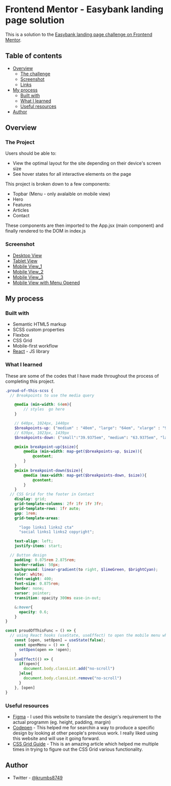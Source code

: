 # Frontend Mentor - Easybank landing page solution

This is a solution to the [Easybank landing page challenge on Frontend Mentor](https://www.frontendmentor.io/challenges/easybank-landing-page-WaUhkoDN). 

## Table of contents

- [Overview](#overview)
  - [The challenge](#the-challenge)
  - [Screenshot](#screenshot)
  - [Links](#links)
- [My process](#my-process)
  - [Built with](#built-with)
  - [What I learned](#what-i-learned)
  - [Useful resources](#useful-resources)
- [Author](#author)


## Overview

### The Project

Users should be able to:

- View the optimal layout for the site depending on their device's screen size
- See hover states for all interactive elements on the page

This project is broken down to a few components:
  - Topbar (Menu - only avalaible on mobile view)
  - Hero
  - Features
  - Articles
  - Contact

These components are then imported to the App.jsx (main component) and finally rendered to the DOM in index.js 

### Screenshot

- [Desktop View](./public/assets/Desktop_View.png)
- [Tablet View](./public/assets/Tablet_View.png)
- [Mobile View_1](./public/assets/Mobile_View_1.png) 
- [Mobile View_2](./public/assets/Mobile_View_2.png)
- [Mobile View_3](./public/assets/Mobile_View_3.png)
- [Mobile View with Menu Opened](./public/assets/Mobile_View_Menu_Open.png)


## My process

### Built with

- Semantic HTML5 markup
- SCSS custom properties
- Flexbox
- CSS Grid
- Mobile-first workflow
- [React](https://reactjs.org/) - JS library


### What I learned

These are some of the codes that I have made throughout the process of completing this project.


```scss
.proud-of-this-scss {
  // Breakpoints to use the media query

    @media (min-width: 64em){
        // styles  go here
    }

    // 640px, 1024px, 1440px
    $breakpoints-up: ("medium" : "40em", "large": "64em", "xlarge" : "90em");
    // 639px, 1023px, 1439px
    $breakpoints-down: ("small":"39.9375em", "medium": "63.9375em", "large" : "89..9375em");

    @mixin breakpoint-up($size){
        @media (min-width: map-get($breakpoints-up, $size)){
            @content;
        }
    }
    @mixin breakpoint-down($size){
        @media (max-width: map-get($breakpoints-down, $size)){
            @content;
        }
    }
  // CSS Grid for the footer in Contact
    display: grid;
    grid-template-columns: 2fr 1fr 1fr 3fr;
    grid-template-rows: 1fr auto;
    gap: 1rem;
    grid-template-areas: 

      "logo links1 links2 cta"
      "social links1 links2 copyright";

    text-align: left;
    justify-items: start;

  // Button design
    padding: 0.875rem 2.875rem;
    border-radius: 50px;
    background: linear-gradient(to right, $limeGreen, $brightCyan);
    color: white;
    font-weight: 400;
    font-size: 0.875rem;
    border: none;
    cursor: pointer;
    transition: opacity 300ms ease-in-out;

    &:hover{
      opacity: 0.6;
    }
}
```
```js
const proudOfThisFunc = () => {
  // using React hooks (useState, useEffect) to open the mobile menu while silmutaneously add/remove a class from the 'body' tag
    const [open, setOpen] = useState(false);
    const openMenu = () => {
      setOpen(open => !open);
    }
    useEffect(() => {
      if(open){
        document.body.classList.add("no-scroll")
      }else{
        document.body.classList.remove("no-scroll")
      }
    }, [open]
}
```


### Useful resources

- [Figma](https://www.figma.com/) - I used this website to translate the design's requirement to the actual programm (eg. height, padding, margin)
- [Codepen](https://codepen.io/) - This helped me for searchin a way to produce a specific design by looking at other people's previous work. I really liked using this website and will use it going forward.
- [CSS Grid Guide](https://css-tricks.com/snippets/css/complete-guide-grid/) - This is an amazing article which helped me multiple times in trying to figure out the CSS Grid various functionality.


## Author

- Twitter - [@krumbs8749](https://twitter.com/krumbs8749)



